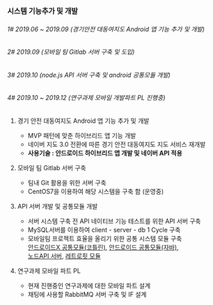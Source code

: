 ### 시스템 기능추가 및 개발 

###### 1# 2019.06 ~ 2019.09 (경기안전 대동여지도 Android 앱 기능 추가 및 개발)

###### 2# 2019.09 (모바일 팀 Gitlab 서버 구축 및 도입)

###### 3# 2019.10 (node.js API 서버 구축 및 android 공통모듈 개발)

###### 4# 2019.10  ~ 2019.12 (연구과제 모바일 개발파트 PL 진행중)


1. 경기 안전 대동여지도 Android 앱 기능 추가 및 개발
   -  MVP 패턴에 맞춘 하이브리드 앱 기능 개발
   - 네이버 지도 3.0 전환에 따른 경기 안전 대동여지도 지도 서비스 재개발
   - **사용기술 : 안드로이드 하이브리드 앱 개발 및 네이버 API 적용**

2. 모바일 팀 Gitlab 서버 구축
   - 팀내 Git 활용을 위한 서버 구축
   - CentOS7을 이용하여 해당 시스템을 구축 함 (운영중)

3. API 서버 개발 및 공통모듈 개발
   - 서버 시스템 구축 전 API 네이티브 기능 테스트를 위한 API 서버 구축
   - MySQL서버를 이용하여 client - server - db  1 Cycle 구축
   - 모바일팀 프로젝트 효율을 올리기 위한 공통 시스템 모듈 구축  
     [안드로이드X 공통모듈(코틀린)](https://github.com/YeoSangKwon/commonApi_x.git), [안드로이드 공통모듈(자바)](https://github.com/YeoSangKwon/commonApi.git),  
     [노드API 서버](https://github.com/YeoSangKwon/nodeServer.git), [레트로핏 모듈](https://github.com/YeoSangKwon/retrofit.git)

4. 연구과제 모바일 파트 PL
   - 현재 진핸중인 연구과제에 대한 모바일 파트 설계
   - 채팅에 사용할 RabbitMQ 서버 구축 및 IF 설계

